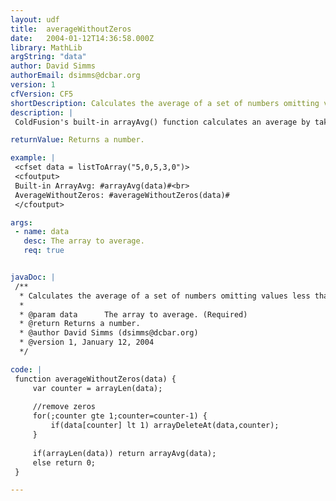 ```yaml
---
layout: udf
title:  averageWithoutZeros
date:   2004-01-12T14:36:58.000Z
library: MathLib
argString: "data"
author: David Simms
authorEmail: dsimms@dcbar.org
version: 1
cfVersion: CF5
shortDescription: Calculates the average of a set of numbers omitting values less than 1 from that average.
description: |
 ColdFusion's built-in arrayAvg() function calculates an average by taking the sum of a set of numbers and then dividing that sum by the total count of the numbers. When the set of numbers contains one or more zeros, this produces an inaccurate average when the developer wishes to average only those values which are greater than or equal to 1.

returnValue: Returns a number.

example: |
 <cfset data = listToArray("5,0,5,3,0")>
 <cfoutput>
 Built-in ArrayAvg: #arrayAvg(data)#<br>
 AverageWithoutZeros: #averageWithoutZeros(data)#
 </cfoutput>

args:
 - name: data
   desc: The array to average.
   req: true


javaDoc: |
 /**
  * Calculates the average of a set of numbers omitting values less than 1 from that average.
  * 
  * @param data      The array to average. (Required)
  * @return Returns a number. 
  * @author David Simms (dsimms@dcbar.org) 
  * @version 1, January 12, 2004 
  */

code: |
 function averageWithoutZeros(data) {
     var counter = arrayLen(data);
     
     //remove zeros
     for(;counter gte 1;counter=counter-1) {
         if(data[counter] lt 1) arrayDeleteAt(data,counter);
     } 
 
     if(arrayLen(data)) return arrayAvg(data);
     else return 0;
 }

---
```


